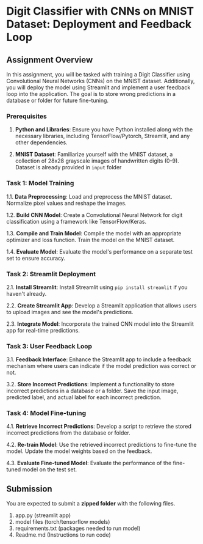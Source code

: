 # Digit Classifier with CNNs on MNIST Dataset: Deployment and Feedback Loop

## Assignment Overview

In this assignment, you will be tasked with training a Digit Classifier using Convolutional Neural Networks (CNNs) on the MNIST dataset. Additionally, you will deploy the model using Streamlit and implement a user feedback loop into the application. The goal is to store wrong predictions in a database or folder for future fine-tuning.

### Prerequisites

1. **Python and Libraries**: Ensure you have Python installed along with the necessary libraries, including TensorFlow/Pytorch, Streamlit, and any other dependencies.

2. **MNIST Dataset**: Familiarize yourself with the MNIST dataset, a collection of 28x28 grayscale images of handwritten digits (0-9). Dataset is already provided in `input` folder

### Task 1: Model Training

1.1. **Data Preprocessing**: Load and preprocess the MNIST dataset. Normalize pixel values and reshape the images.

1.2. **Build CNN Model**: Create a Convolutional Neural Network for digit classification using a framework like TensorFlow/Keras.

1.3. **Compile and Train Model**: Compile the model with an appropriate optimizer and loss function. Train the model on the MNIST dataset.

1.4. **Evaluate Model**: Evaluate the model's performance on a separate test set to ensure accuracy.

### Task 2: Streamlit Deployment

2.1. **Install Streamlit**: Install Streamlit using `pip install streamlit` if you haven't already.

2.2. **Create Streamlit App**: Develop a Streamlit application that allows users to upload images and see the model's predictions.

2.3. **Integrate Model**: Incorporate the trained CNN model into the Streamlit app for real-time predictions.

### Task 3: User Feedback Loop

3.1. **Feedback Interface**: Enhance the Streamlit app to include a feedback mechanism where users can indicate if the model prediction was correct or not.

3.2. **Store Incorrect Predictions**: Implement a functionality to store incorrect predictions in a database or a folder. Save the input image, predicted label, and actual label for each incorrect prediction.

### Task 4: Model Fine-tuning

4.1. **Retrieve Incorrect Predictions**: Develop a script to retrieve the stored incorrect predictions from the database or folder.

4.2. **Re-train Model**: Use the retrieved incorrect predictions to fine-tune the model. Update the model weights based on the feedback.

4.3. **Evaluate Fine-tuned Model**: Evaluate the performance of the fine-tuned model on the test set.

## Submission

You are expected to submit a **zipped folder** with the following files.

1. app.py (streamlit app)
2. model files (torch/tensorflow models)
3. requirements.txt (packages needed to run model)
4. Readme.md (Instructions to run code)
